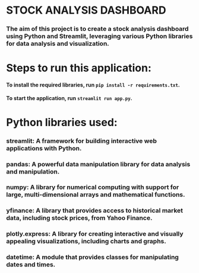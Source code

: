 # STOCK ANALYSIS DASHBOARD
### The aim of this project is to create a stock analysis dashboard using Python and Streamlit, leveraging various Python libraries for data analysis and visualization.

# Steps to run this application:
#### To install the required libraries, run `pip install -r requirements.txt`.
#### To start the application, run `streamlit run app.py`.

# Python libraries used:

### streamlit: A framework for building interactive web applications with Python.
### pandas: A powerful data manipulation library for data analysis and manipulation.
### numpy: A library for numerical computing with support for large, multi-dimensional arrays and mathematical functions.
### yfinance: A library that provides access to historical market data, including stock prices, from Yahoo Finance.
### plotly.express: A library for creating interactive and visually appealing visualizations, including charts and graphs.
### datetime: A module that provides classes for manipulating dates and times.
